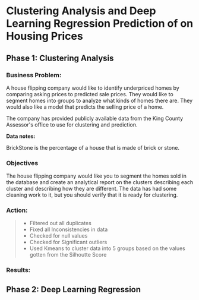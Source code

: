 
# Clustering Analysis and Deep Learning Regression Prediction of on Housing Prices

## Phase 1: Clustering Analysis

### Business Problem:

A house flipping company would like to identify underpriced homes by comparing asking prices to predicted sale prices.   They would like to segment homes into groups to analyze what kinds of homes there are. They would also like a model that predicts the selling price of a home.

The company has provided publicly available data from the King County Assessor's office to use for clustering and prediction.

**Data notes:**

BrickStone is the percentage of a house that is made of brick or stone.


### Objectives

The house flipping company would like you to segment the homes sold in the database and create an analytical report on the clusters describing each cluster and describing how they are different. The data has had some cleaning work to it, but you should verify that it is ready for clustering.

### Action:
>- Filtered out all duplicates
>- Fixed all Inconsistencies in data
>- Checked for null values
>- Checked for Significant outliers
>- Used Kmeans to cluster data into 5 groups based on the values gotten from the Silhoutte Score


### Results:



## Phase 2: Deep Learning Regression 




